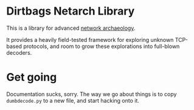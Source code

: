 Dirtbags Netarch Library
========================

This is a library for advanced
[network archaeology](https://sites.google.com/view/cyberfire/foundry/classes/network-archaeology).

It provides a heavily field-tested framework for
exploring unknown TCP-based protocols,
and room to grow these explorations into full-blown decoders.

Get going
=========

Documentation sucks, sorry.
The way we go about things is to copy `dumbdecode.py` to a new file,
and start hacking onto it.
